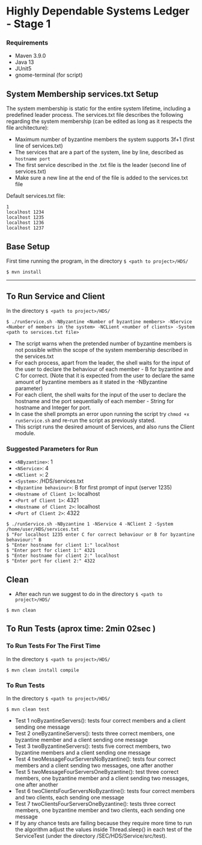 # Highly Dependable Systems Ledger - Stage 1

### Requirements

- Maven 3.9.0
- Java 13
- JUnit5
- gnome-terminal (for script)

## System Membership services.txt Setup
The system membership is static for the entire system lifetime, including a predefined leader process.
The services.txt file describes the following regarding the system membership (can be edited as long as it respects the file architecture):
- Maximum number of byzantine members the system supports 3f+1 (first line of services.txt)
- The services that are a part of the system, line by line, described as ```hostname port```
- The first service described in the .txt file is the leader (second line of services.txt)
- Make sure a new line at the end of the file is added to the services.txt file

Default services.txt file:

```agsl
1
localhost 1234
localhost 1235
localhost 1236
localhost 1237

```

## Base Setup

First time running the program, in the directory ```$ <path to project>/HDS/```
```shell
$ mvn install
```

---

## To Run Service and Client

In the directory ```$ <path to project>/HDS/```
```shell
$ ./runService.sh -NByzantine <Number of byzantine members> -NService <Number of members in the system> -NCLient <number of clients> -System <path to services.txt file>
```

- The script warns when the pretended number of byzantine members is not possible within the scope of the system membership described in the services.txt
- For each process, apart from the leader, the shell waits for the input of the user to declare the behaviour of each member - B for byzantine and C for correct. (Note that it is expected from the user to declare the same amount of byzantine members as it stated in the -NByzantine parameter)
- For each client, the shell waits for the input of the user to declare the hostname and the port sequentially of each member - String for hostname and Integer for port.
- In case the shell prompts an error upon running the script try ```chmod +x runService.sh``` and re-run the script as previously stated.
- This script runs the desired amount of Services, and also runs the Client module.

### Suggested Parameters for Run

- `<NByzantine>`: 1
- `<NService>`: 4
- `<NClient >`: 2
- `<System>`: <absolute path of user>/HDS/services.txt
- `<Byzantine behaviour>`: B for first prompt of input (server 1235)
- `<Hostname of Client 1>`: localhost
- `<Port of Client 1>`: 4321
- `<Hostname of Client 2>`: localhost
- `<Port of Client 2>`: 4322

```shell
$ ./runService.sh -NByzantine 1 -NService 4 -NClient 2 -System /home/user/HDS/services.txt 
$ "For localhost 1235 enter C for correct behaviour or B for byzantine behaviour:" B
$ "Enter hostname for client 1:" localhost
$ "Enter port for client 1:" 4321
$ "Enter hostname for client 2:" localhost 
$ "Enter port for client 2:" 4322
```

## Clean

- After each run we suggest to do in the directory ```$ <path to project>/HDS/```
```shell
$ mvn clean
```

## To Run Tests (aprox time: 2min 02sec )

### To Run Tests For The First Time

In the directory ```$ <path to project>/HDS/```
```shell
$ mvn clean install compile
```

### To Run Tests

In the directory ```$ <path to project>/HDS/```
```shell
$ mvn clean test
```

- Test 1 noByzantineServers(): tests four correct members and a client sending one message
- Test 2 oneByzantineServers(): tests three correct members, one byzantine member and a client sending one message
- Test 3 twoByzantineServers(): tests five correct members, two byzantine members and a client sending one message
- Test 4 twoMessageFourServersNoByzantine(): tests four correct members and a client sending two messages, one after another
- Test 5 twoMessageFourServersOneByzantine(): test three correct members, one byzantine member and a client sending two messages, one after another
- Test 6 twoClientsFourServersNoByzantine(): tests four correct members and two clients, each sending one message
- Test 7 twoClientsFourServersOneByzantine(): tests three correct members, one byzantine member and two clients, each sending one message
- If by any chance tests are failing because they require more time to run the algorithm adjust the values inside Thread.sleep(<value>) in each test of the ServiceTest (under the directory /SEC/HDS/Service/src/test).